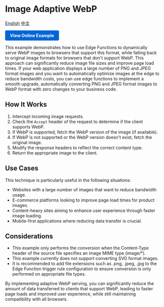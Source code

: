 # Image Adaptive WebP 

<div align="left">
  <a title="English" href="README.md">English</a>
  <a title="中文" href="README.zh-CN.md">中文</a>
</div>

<a href="https://edgeone.ai/developer/examples/hub-imageadaptivewebP" style="display: inline-block; background-color: #0366d6; color: white; padding: 8px 16px; text-decoration: none; border-radius: 4px; font-weight: bold;">View Online Example</a>

This example demonstrates how to use Edge Functions to dynamically serve WebP images to browsers that support this format, while falling back to original image formats for browsers that don't support WebP. This approach can significantly reduce image file sizes and improve page load times. If your web application displays a large number of PNG and JPEG format images and you want to automatically optimize images at the edge to reduce bandwidth costs, you can use edge functions to implement a smooth upgrade, automatically converting PNG and JPEG format images to WebP format with zero changes to your business code.

## How It Works

1. Intercept incoming image requests.
2. Check the `Accept` header of the request to determine if the client supports WebP.
3. If WebP is supported, fetch the WebP version of the image (if available).
4. If WebP is not supported or the WebP version doesn't exist, fetch the original image.
5. Modify the response headers to reflect the correct content type.
6. Return the appropriate image to the client.

## Use Cases

This technique is particularly useful in the following situations:

- Websites with a large number of images that want to reduce bandwidth usage.
- E-commerce platforms looking to improve page load times for product images.
- Content-heavy sites aiming to enhance user experience through faster image loading.
- Mobile-first applications where reducing data transfer is crucial.

## Considerations

- This example only performs the conversion when the Content-Type header of the source file specifies an image MIME type (image/*).
- This example currently does not support converting SVG format images.
- It is recommended to add file extensions such as .png, .jpeg, .jpg to the Edge Function trigger rule configuration to ensure conversion is only performed on appropriate file types.

By implementing adaptive WebP serving, you can significantly reduce the amount of data transferred to clients that support WebP, leading to faster page loads and improved user experience, while still maintaining compatibility with all browsers.
